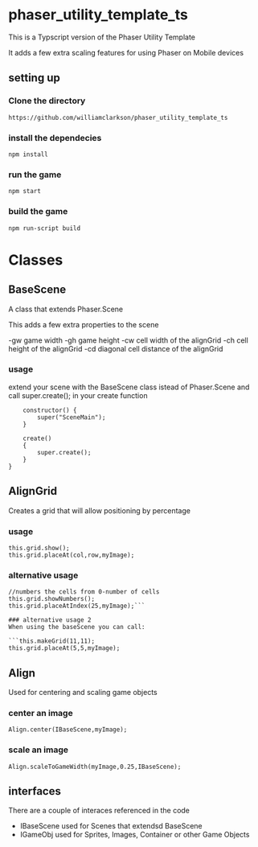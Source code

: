 # phaser_utility_template_ts

This is a Typscript version of the Phaser Utility Template

It adds a few extra scaling features for using Phaser on Mobile devices

## setting up

### Clone the directory
`https://github.com/williamclarkson/phaser_utility_template_ts`

### install the dependecies

`npm install`

### run the game

`npm start`

### build the game

`npm run-script build`

# Classes

## BaseScene

A class that extends Phaser.Scene

This adds a few extra properties to the scene

-gw game width
-gh game height
-cw cell width of the alignGrid
-ch cell height of the alignGrid
-cd diagonal cell distance of the alignGrid

### usage

extend your scene with the BaseScene class istead of Phaser.Scene
and call super.create(); in your create function

```export class SceneMain extends BaseScene {
    constructor() {
        super("SceneMain");
    }

    create()
    {
        super.create();
    }
}
```

## AlignGrid

Creates a grid that will allow positioning by percentage

### usage

```this.grid = new AlignGrid(scene, number_of_cols, number_of_rows);
this.grid.show();
this.grid.placeAt(col,row,myImage);
```

### alternative usage 

```this.grid = new AlignGrid(scene, number_of_cols, number_of_rows);
//numbers the cells from 0-number of cells
this.grid.showNumbers();
this.grid.placeAtIndex(25,myImage);```

### alternative usage 2
When using the baseScene you can call:

```this.makeGrid(11,11);
this.grid.placeAt(5,5,myImage);
```

## Align

Used for centering and scaling game objects

### center an image
`Align.center(IBaseScene,myImage);`

### scale an image
`Align.scaleToGameWidth(myImage,0.25,IBaseScene);`

## interfaces
There are a couple of interaces referenced in the code

- IBaseScene used for Scenes that extendsd BaseScene
- IGameObj used for Sprites, Images, Container or other Game Objects